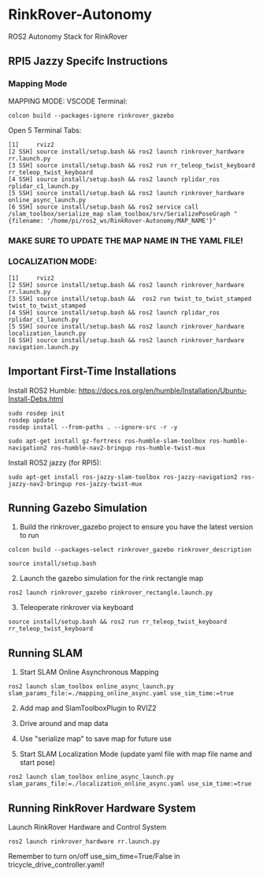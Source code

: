 # RinkRover-Autonomy
ROS2 Autonomy Stack for RinkRover

## RPI5 Jazzy Specifc Instructions
### Mapping Mode
MAPPING MODE:
VSCODE Terminal:
```
colcon build --packages-ignore rinkrover_gazebo
```

Open 5 Terminal Tabs:
```
[1] 	rviz2
[2 SSH] source install/setup.bash && ros2 launch rinkrover_hardware rr.launch.py
[3 SSH] source install/setup.bash && ros2 run rr_teleop_twist_keyboard rr_teleop_twist_keyboard
[4 SSH] source install/setup.bash && ros2 launch rplidar_ros rplidar_c1_launch.py
[5 SSH] source install/setup.bash && ros2 launch rinkrover_hardware online_async_launch.py
[6 SSH] source install/setup.bash && ros2 service call /slam_toolbox/serialize_map slam_toolbox/srv/SerializePoseGraph "{filename: '/home/pi/ros2_ws/RinkRover-Autonomy/MAP_NAME'}"
```
### MAKE SURE TO UPDATE THE MAP NAME IN THE YAML FILE! ###
### LOCALIZATION MODE:
```
[1] 	rviz2
[2 SSH] source install/setup.bash && ros2 launch rinkrover_hardware rr.launch.py
[3 SSH] source install/setup.bash &&  ros2 run twist_to_twist_stamped twist_to_twist_stamped 
[4 SSH] source install/setup.bash && ros2 launch rplidar_ros rplidar_c1_launch.py
[5 SSH] source install/setup.bash && ros2 launch rinkrover_hardware localization_launch.py
[6 SSH] source install/setup.bash && ros2 launch rinkrover_hardware navigation.launch.py
```

## Important First-Time Installations
Install ROS2 Humble:
https://docs.ros.org/en/humble/Installation/Ubuntu-Install-Debs.html
```
sudo rosdep init
rosdep update
rosdep install --from-paths . --ignore-src -r -y

sudo apt-get install gz-fortress ros-humble-slam-toolbox ros-humble-navigation2 ros-humble-nav2-bringup ros-humble-twist-mux
```

Install ROS2 jazzy (for RPI5):
```
sudo apt-get install ros-jazzy-slam-toolbox ros-jazzy-navigation2 ros-jazzy-nav2-bringup ros-jazzy-twist-mux
```

## Running Gazebo Simulation
1. Build the rinkrover_gazebo project to ensure you have the latest version to run
```
colcon build --packages-select rinkrover_gazebo rinkrover_description

source install/setup.bash
```

2. Launch the gazebo simulation for the rink rectangle map
```
ros2 launch rinkrover_gazebo rinkrover_rectangle.launch.py
```

3. Teleoperate rinkrover via keyboard
```
source install/setup.bash && ros2 run rr_teleop_twist_keyboard rr_teleop_twist_keyboard
```

## Running SLAM

1. Start SLAM Online Asynchronous Mapping
```
ros2 launch slam_toolbox online_async_launch.py slam_params_file:=./mapping_online_async.yaml use_sim_time:=true
```
2. Add map and SlamToolboxPlugin to RVIZ2
3. Drive around and map data
4. Use "serialize map" to save map for future use

5. Start SLAM Localization Mode (update yaml file with map file name and start pose)
```
ros2 launch slam_toolbox online_async_launch.py slam_params_file:=./localization_online_async.yaml use_sim_time:=true
```

## Running RinkRover Hardware System

Launch RinkRover Hardware and Control System
```
ros2 launch rinkrover_hardware rr.launch.py
```
Remember to turn on/off use_sim_time=True/False in tricycle_drive_controller.yaml!